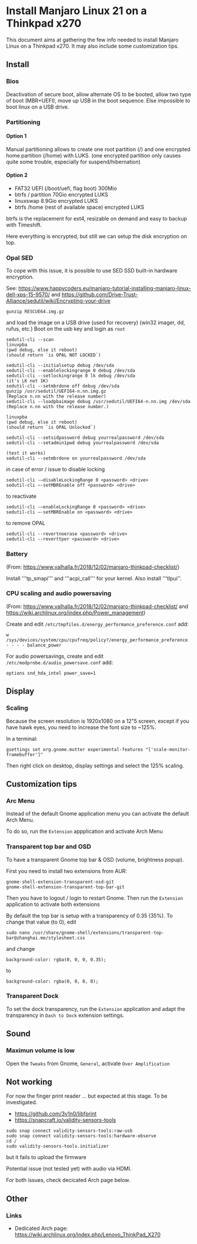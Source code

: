 # Install Manjaro Linux 21 on a Thinkpad x270
This document aims at gathering the few info needed to install Manjaro Linux on a Thinkpad x270.
It may also include some customization tips.

## Install

### Bios
Deactivation of secure boot, allow alternate OS to be booted, allow two type of boot (MBR+UEFI), move up USB in the boot sequence.
Else impossible to boot linux on a USB drive.

### Partitioning

#### Option 1

Manual partitioning allows to create one root partition (/) and one encrypted home partition (/home) with LUKS.
(one encrypted partition only causes quite some trouble, especially for suspend/hibernation)

#### Option 2

- FAT32 UEFI (/boot/uefi, flag boot) 300Mio
- btrfs / partition 70Gio encrypted LUKS
- linuxswap 8.9Gio encrypted LUKS
- btrfs /home (rest of available space) encrypted LUKS

btrfs is the replacement for ext4, resizable on demand and easy to backup with Timeshift.

Here everything is encrypted, but still we can setup the disk encryption on top.


### Opal SED

To cope with this issue, it is possible to use SED SSD built-in hardware encryption.

See: https://www.happycoders.eu/manjaro-tutorial-installing-manjaro-linux-dell-xps-15-9570/ and https://github.com/Drive-Trust-Alliance/sedutil/wiki/Encrypting-your-drive

```
gunzip RESCUE64.img.gz
```
and load the image on a USB drive (used for recovery) (win32 imager, dd, rufus, etc.)
Boot on the usb key and login as `root`

```
sedutil-cli --scan
linuxpba
(pwd debug, else it reboot)
(should return `is OPAL NOT LOCKED`)

sedutil-cli --initialsetup debug /dev/sda
sedutil-cli --enablelockingrange 0 debug /dev/sda
sedutil-cli --setlockingrange 0 lk debug /dev/sda
(it's LK not 1K)
sedutil-cli --setmbrdone off debug /dev/sda
gunzip /usr/sedutil/UEFI64-n.nn.img.gz 
(Replace n.nn with the release number)
sedutil-cli --loadpbaimage debug /usr/sedutil/UEFI64-n.nn.img /dev/sda
(Replace n.nn with the release number.)

linuxpba
(pwd debug, else it reboot)
(should return `is OPAL Unlocked`)

sedutil-cli --setsidpassword debug yourrealpassword /dev/sda
sedutil-cli --setadmin1pwd debug yourrealpassword /dev/sda

(test it works)
sedutil-cli --setmbrdone on yourrealpassword /dev/sda
```

in case of error / issue to disable locking

```
sedutil-cli -–disableLockingRange 0 <password> <drive>  
sedutil-cli –-setMBREnable off <password> <drive>
```

to reactivate
```
sedutil-cli -–enableLockingRange 0 <password> <drive>      
sedutil-cli –-setMBREnable on <password> <drive>  
```

to remove OPAL
```
sedutil-cli --revertnoerase <password> <drive>
sedutil-cli --reverttper <password> <drive> 
```

### Battery
(From: https://www.valhalla.fr/2018/12/02/manjaro-thinkpad-checklist/)

Install '''tp_smapi''' and '''acpi_call''' for your kernel.
Also install '''tlpui''.

### CPU scaling and audio powersaving
(From: https://www.valhalla.fr/2018/12/02/manjaro-thinkpad-checklist/ and https://wiki.archlinux.org/index.php/Power_management)

Create and edit ```/etc/tmpfiles.d/energy_performance_preference.conf```
add:
```
w /sys/devices/system/cpu/cpufreq/policy?/energy_performance_preference - - - - balance_power
```

For audio powersavings, create and edit ```/etc/modprobe.d/audio_powersave.conf```
add:
```
options snd_hda_intel power_save=1
```


## Display

### Scaling
Because the screen resolution is 1920x1080 on a 12"5 screen, except if you have hawk eyes, you need to increase the font size to ~125%.

In a terminal:
```
gsettings set org.gnome.mutter experimental-features "['scale-monitor-framebuffer']"
```

Then right click on desktop, display settings and select the 125% scaling.

## Customization tips

### Arc Menu
Instead of the default Gnome application menu you can activate the default Arch Menu.

To do so, run the ```Extension``` appplication and activate Arch Menu

### Transparent top bar and OSD
To have a transparent Gnome top bar & OSD (volume, brightness popup).

First you need to install two extensions from AUR:

```
gnome-shell-extension-transparent-osd-git
gnome-shell-extension-transparent-top-bar-git
```

Then you have to logout / login to restart Gnome.
Then run the ```Extension``` application to activate both extensions

By default the top bar is setup with a transparency of 0.35 (35%).
To change that value (to 0), edit 

```
sudo nano /usr/share/gnome-shell/extensions/transparent-top-bar@zhanghai.me/stylesheet.css
```

and change

```
background-color: rgba(0, 0, 0, 0.35);
```

to

```
background-color: rgba(0, 0, 0, 0);
```

### Transparent Dock
To set the dock transparency, run the ```Extension``` application and adapt the transparency in ```Dash to Dock``` extension settings.

## Sound
### Maximun volume is low

Open the ```Tweaks``` from Gnome, ```General```, activate ```Over Amplification```

## Not working
For now the finger print reader ... but expected at this stage. To be investigated.
* https://github.com/3v1n0/libfprint
* https://snapcraft.io/validity-sensors-tools
```
sudo snap connect validity-sensors-tools:raw-usb 
sudo snap connect validity-sensors-tools:hardware-observe
cd /
sudo validity-sensors-tools.initializer
```
but it fails to upload the firmware

Potential issue (not tested yet) with audio via HDMI.

For both issues, check decicated Arch page below.

## Other
### Links
* Dedicated Arch page: https://wiki.archlinux.org/index.php/Lenovo_ThinkPad_X270